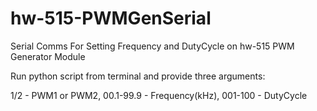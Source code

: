 # hw-515-PWMGenSerial
Serial Comms For Setting Frequency and DutyCycle on hw-515 PWM Generator Module


Run python script from terminal and provide three arguments:

1/2 - PWM1 or PWM2, 00.1-99.9 - Frequency(kHz), 001-100 - DutyCycle


